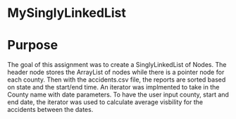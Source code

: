 # MySinglyLinkedList
# Purpose
The goal of this assignment was to create a SinglyLinkedList of Nodes. The header node stores the ArrayList of nodes while there is a pointer node for each county. Then with the accidents.csv file, the reports are sorted based on state and the start/end time. An iterator was implmented to take in the County name with date parameters. To have the user input county, start and end date, the iterator was used to calculate average visbility for the accidents between the dates.
